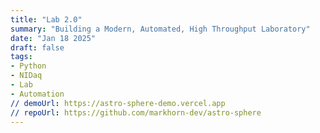 ```yaml
---
title: "Lab 2.0"
summary: "Building a Modern, Automated, High Throughput Laboratory"
date: "Jan 18 2025"
draft: false
tags:
- Python
- NIDaq
- Lab
- Automation
// demoUrl: https://astro-sphere-demo.vercel.app
// repoUrl: https://github.com/markhorn-dev/astro-sphere
---
```

